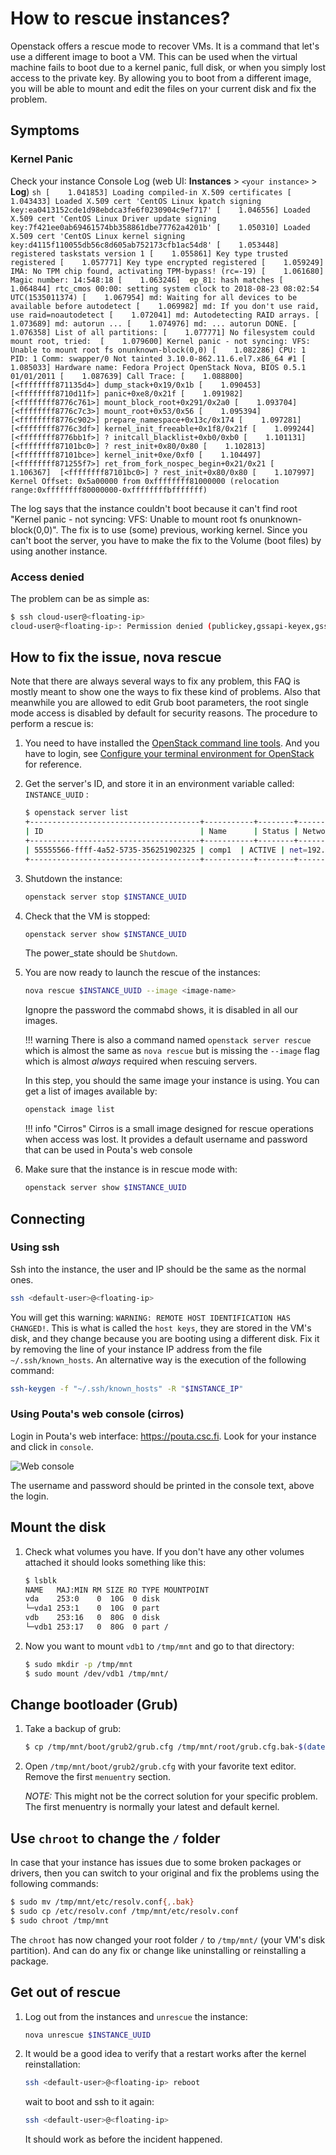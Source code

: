 # How to rescue instances?

Openstack offers a rescue mode to recover VMs. It is a command that let's use a different image to boot a VM. This can be used when the virtual machine fails to boot due to a kernel panic, full disk, or when you simply lost access to the private key. By allowing you to boot from a different image, you will be able to mount and edit the files on your current disk and fix the problem.

## Symptoms

### Kernel Panic

Check your instance Console Log (web UI: **Instances** > `<your instance>` > **Log**)
	```sh
	[    1.041853] Loading compiled-in X.509 certificates
	[    1.043433] Loaded X.509 cert 'CentOS Linux kpatch signing key:ea0413152cde1d98ebdca3fe6f0230904c9ef717'
	[    1.046556] Loaded X.509 cert 'CentOS Linux Driver update signing key:7f421ee0ab69461574bb358861dbe77762a4201b'
	[    1.050310] Loaded X.509 cert 'CentOS Linux kernel signing key:d4115f110055db56c8d605ab752173cfb1ac54d8'
	[    1.053448] registered taskstats version 1
	[    1.055861] Key type trusted registered
	[    1.057771] Key type encrypted registered
	[    1.059249] IMA: No TPM chip found, activating TPM-bypass! (rc=-19)
	[    1.061680]   Magic number: 14:548:18
	[    1.063246]  ep_81: hash matches
	[    1.064844] rtc_cmos 00:00: setting system clock to 2018-08-23 08:02:54 UTC(1535011374)
	[    1.067954] md: Waiting for all devices to be available before autodetect
	[    1.069982] md: If you don't use raid, use raid=noautodetect
	[    1.072041] md: Autodetecting RAID arrays.
	[    1.073689] md: autorun ...
	[    1.074976] md: ... autorun DONE.
	[    1.076358] List of all partitions:
	[    1.077771] No filesystem could mount root, tried: 
	[    1.079600] Kernel panic - not syncing: VFS: Unable to mount root fs onunknown-block(0,0)
	[    1.082286] CPU: 1 PID: 1 Comm: swapper/0 Not tainted 3.10.0-862.11.6.el7.x86_64 #1
	[    1.085033] Hardware name: Fedora Project OpenStack Nova, BIOS 0.5.1 01/01/2011
	[    1.087639] Call Trace:
	[    1.088800]  [<ffffffff871135d4>] dump_stack+0x19/0x1b
	[    1.090453]  [<ffffffff8710d11f>] panic+0xe8/0x21f
	[    1.091982]  [<ffffffff8776c761>] mount_block_root+0x291/0x2a0
	[    1.093704]  [<ffffffff8776c7c3>] mount_root+0x53/0x56
	[    1.095394]  [<ffffffff8776c902>] prepare_namespace+0x13c/0x174
	[    1.097281]  [<ffffffff8776c3df>] kernel_init_freeable+0x1f8/0x21f
	[    1.099244]  [<ffffffff8776bb1f>] ? initcall_blacklist+0xb0/0xb0
	[    1.101131]  [<ffffffff87101bc0>] ? rest_init+0x80/0x80
	[    1.102813]  [<ffffffff87101bce>] kernel_init+0xe/0xf0
	[    1.104497]  [<ffffffff871255f7>] ret_from_fork_nospec_begin+0x21/0x21
	[    1.106367]  [<ffffffff87101bc0>] ? rest_init+0x80/0x80
	[    1.107997] Kernel Offset: 0x5a00000 from 0xffffffff81000000 (relocation range:0xffffffff80000000-0xffffffffbfffffff)
	```

The log says that the instance couldn't boot because it can't find root "Kernel panic - not syncing: VFS: Unable to mount root fs onunknown-block(0,0)". The fix is to use (some) previous, working kernel. Since you can't boot the server, you have to make the fix to the Volume (boot files) by using another instance.

### Access denied

The problem can be as simple as:

```sh
$ ssh cloud-user@<floating-ip>
cloud-user@<floating-ip>: Permission denied (publickey,gssapi-keyex,gssapi-with-mic).
```

## How to fix the issue, nova rescue

Note that there are always several ways to fix any problem, this FAQ is mostly meant to show one the ways to fix these kind of problems. Also that meanwhile you are allowed to edit Grub boot parameters, the root single mode access is disabled by default for security reasons. The procedure to perform a rescue is:

1. You need to have installed the [OpenStack command line tools](https://docs.csc.fi/cloud/pouta/install-client/). And you have to login, see [Configure your terminal environment for OpenStack](https://docs.csc.fi/cloud/pouta/install-client/#configure-your-terminal-environment-for-openstack) for reference.

1. Get the server's ID, and store it in an environment variable called: `INSTANCE_UUID` :

	```sh
	$ openstack server list
	+--------------------------------------+-----------+--------+----------------------------+-------+----------------+
	| ID                                   | Name      | Status | Networks                   | Image | Flavor         |
	+--------------------------------------+-----------+--------+----------------------------+-------+----------------+
	| 55555566-ffff-4a52-5735-356251902325 | comp1  | ACTIVE | net=192.168.211.211  |       | standard.small |
	+--------------------------------------+-----------+--------+----------------------------+-------+----------------+

	```

1. Shutdown the instance:

	```sh
	openstack server stop $INSTANCE_UUID
	```

1. Check that the VM is stopped:

	```sh
	openstack server show $INSTANCE_UUID
	```

    The power_state should be `Shutdown`.

1. You are now ready to launch the rescue of the instances:

	```sh
	nova rescue $INSTANCE_UUID --image <image-name>
	```

	Ignopre the password the commabd shows, it is disabled in all our images.

	!!! warning
    	    There is also a command named `openstack server rescue` which is almost the same as `nova rescue` but is missing the `--image` flag which is almost *always* required when rescuing servers.

    In this step, you should the same image your instance is using. You can get a list of images available by:  

	```sh
	openstack image list
	```

	!!! info "Cirros"
	    Cirros is a small image designed for rescue operations when access was lost. It provides a default username and password that can be used in Pouta's web console

1. Make sure that the instance is in rescue mode with:

	```sh
	openstack server show $INSTANCE_UUID
	```

## Connecting

### Using ssh 

Ssh into the instance, the user and IP should be the same as the normal ones.

```sh
ssh <default-user>@<floating-ip>
```

You will get this warning: `WARNING: REMOTE HOST IDENTIFICATION HAS CHANGED!`. This is what is called the `host keys`, they are stored in the VM's disk, and they change because you are booting using a different disk. Fix it by removing the line of your instance IP address from the file `~/.ssh/known_hosts`. An alternative way is the execution of the following command:

```sh
ssh-keygen -f "~/.ssh/known_hosts" -R "$INSTANCE_IP"
```

### Using Pouta's web console (cirros)

Login in Pouta's web interface: <https://pouta.csc.fi>. Look for your instance and click in `console`.

![Web console](/img/pouta-web-console.png)

The username and password should be printed in the console text, above the login.

## Mount the disk 

1. Check what volumes you have. If you don't have any other volumes attached it should looks something like this:

	```sh
	$ lsblk
	NAME   MAJ:MIN RM SIZE RO TYPE MOUNTPOINT
	vda    253:0    0  10G  0 disk
	└─vda1 253:1    0  10G  0 part
	vdb    253:16   0  80G  0 disk
	└─vdb1 253:17   0  80G  0 part /
	```

1. Now you want to mount `vdb1` to `/tmp/mnt` and go to that directory:

	```sh
	$ sudo mkdir -p /tmp/mnt
	$ sudo mount /dev/vdb1 /tmp/mnt/
	```

## Change bootloader (Grub)

1. Take a backup of grub:

	```sh
	$ cp /tmp/mnt/boot/grub2/grub.cfg /tmp/mnt/root/grub.cfg.bak-$(date +"%F")
	```

1. Open `/tmp/mnt/boot/grub2/grub.cfg` with your favorite text editor. Remove the first `menuentry` section. 

    *NOTE:* This might not be the correct solution for your specific problem. The first menuentry is normally your latest and default kernel. 

## Use `chroot` to change the `/` folder

In case that your instance has issues due to some broken packages or drivers, then you can switch to your original and fix the problems using the following commands:

```sh
$ sudo mv /tmp/mnt/etc/resolv.conf{,.bak}
$ sudo cp /etc/resolv.conf /tmp/mnt/etc/resolv.conf
$ sudo chroot /tmp/mnt
```

The `chroot` has now changed your root folder `/` to `/tmp/mnt/` (your VM's disk partition). And can do any fix or change like uninstalling or reinstalling a package. 

## Get out of rescue

1. Log out from the instances and `unrescue` the instance:

	```sh
	nova unrescue $INSTANCE_UUID
	```

1. It would be a good idea to verify that a restart works after the kernel reinstallation:

	```sh
	ssh <default-user>@<floating-ip> reboot
	```

    wait to boot and ssh to it again:

	```sh
	ssh <default-user>@<floating-ip>
	```

    It should work as before the incident happened.

